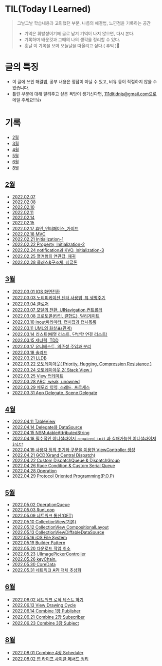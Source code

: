 # TIL(Today I Learned)
> 그날그날 학습내용과 고민했던 부분, 나름의 해결법, 느낀점을 기록하는 공간
> - 기억은 휘발성이기에 글로 남겨 기억이 나지 않으면, 다시 본다.
> - 기록하며 배운것과 그때의 나의 생각을 정리할 수 있다.
> - 훗날 이 기록을 보며 오늘날을 떠올리고 싶다.( 추억 )🥺

# 글의 특징
- 이 글에 쓰인 해결법, 공부 내용은 정답이 아닐 수 있고, 비유 등이 적절하지 않을 수 있습니다.
- 틀린 부분에 대해 알려주고 싶은 욕망이 생기신다면, 111dltldnjs@gmail.com으로 메일 주세요!!!👍

# 기록
- [2월](#2월)
- [3월](#3월)
- [4월](#4월)
- [5월](#5월)
- [6월](#6월)
- [8월](#8월)

## [2월](https://github.com/saafaaari/Today-I-Learned/tree/main/2022.02)
- [2022.02.07](https://github.com/saafaaari/Today-I-Learned/blob/main/2022.02/2022.02.07.md)
- [2022.02.08](https://github.com/saafaaari/Today-I-Learned/blob/main/2022.02/2022.02.08.md)
- [2022.02.10](https://github.com/saafaaari/Today-I-Learned/blob/main/2022.02/2022.02.10.md)
- [2022.02.11](https://github.com/saafaaari/Today-I-Learned/blob/main/2022.02/2022.02.11.md)
- [2022.02.14](https://github.com/saafaaari/Today-I-Learned/blob/main/2022.02/2022.02.14.md)
- [2022.02.15](https://github.com/saafaaari/Today-I-Learned/blob/main/2022.02/2022.02.15.md)
- [2022.02.17 휴먼_인터페이스_가이드](https://github.com/saafaaari/Today-I-Learned/blob/main/2022.02/2022.02.17%20%ED%9C%B4%EB%A8%BC_%EC%9D%B8%ED%84%B0%ED%8E%98%EC%9D%B4%EC%8A%A4_%EA%B0%80%EC%9D%B4%EB%93%9C.md)
- [2022.02.18 MVC](https://github.com/saafaaari/Today-I-Learned/blob/main/2022.02/2022.02.18%20MVC.md)
- [2022.02.21 Initialization-1](https://github.com/saafaaari/Today-I-Learned/blob/main/2022.02/2022.02.21%20Initialization-1.md)
- [2022.02.22 Property, Initialization-2](https://github.com/saafaaari/Today-I-Learned/blob/main/2022.02/2022.02.22%20Property%2C%20Initialization-2.md)
- [2022.02.24 notification과 KVO, Initialization-3](https://github.com/saafaaari/Today-I-Learned/blob/main/2022.02/2022.02.24%20notification%EA%B3%BC%20KVO%2C%20Initialization-3.md)
- [2022.02.25 열겨형의 연관값, 재귀](https://github.com/saafaaari/Today-I-Learned/blob/main/2022.02/2022.02.25%20%EC%97%B4%EA%B2%A8%ED%98%95%EC%9D%98%20%EC%97%B0%EA%B4%80%EA%B0%92%2C%20%EC%9E%AC%EA%B7%80.md)
- [2022.02.28 클래스&구조체, 싱글톤](https://github.com/saafaaari/Today-I-Learned/blob/main/2022.02/2022.02.28%20%ED%81%B4%EB%9E%98%EC%8A%A4%26%EA%B5%AC%EC%A1%B0%EC%B2%B4%2C%20%EC%8B%B1%EA%B8%80%ED%86%A4%20.md)

## [3월](https://github.com/saafaaari/Today-I-Learned/tree/main/2022.03)
- [2022.03.01 IOS 화면전환](https://github.com/saafaaari/Today-I-Learned/blob/main/2022.03/2022.03.01%20IOS%20%ED%99%94%EB%A9%B4%EC%A0%84%ED%99%98.md)
- [2022.03.03 노티피케이션 센터 사용법, 뷰 생명주기](https://github.com/saafaaari/Today-I-Learned/blob/main/2022.03/2022.03.03%20%EB%85%B8%ED%8B%B0%ED%94%BC%EC%BC%80%EC%9D%B4%EC%85%98%20%EC%84%BC%ED%84%B0%20%EC%82%AC%EC%9A%A9%EB%B2%95%2C%20%EB%B7%B0%20%EC%83%9D%EB%AA%85%EC%A3%BC%EA%B8%B0.md)
- [2022.03.04 클로저](https://github.com/saafaaari/Today-I-Learned/blob/main/2022.03/2022.03.04%20%ED%81%B4%EB%A1%9C%EC%A0%80.md)
- [2022.03.07 모달의 전환, UINavigation 컨트롤러](https://github.com/saafaaari/Today-I-Learned/blob/main/2022.03/2022.03.07%20%EB%AA%A8%EB%8B%AC%EC%9D%98%20%EC%A0%84%ED%99%98%2C%20UINavigation%20%EC%BB%A8%ED%8A%B8%EB%A1%A4%EB%9F%AC.md)
- [2022.03.08 프로토콜(타입, 결합도), 딜리게이트](https://github.com/saafaaari/Today-I-Learned/blob/main/2022.03/2022.03.08%20%ED%94%84%EB%A1%9C%ED%86%A0%EC%BD%9C(%ED%83%80%EC%9E%85%2C%20%EA%B2%B0%ED%95%A9%EB%8F%84)%2C%20%EB%94%9C%EB%A6%AC%EA%B2%8C%EC%9D%B4%ED%8A%B8%20.md)
- [2022.03.10 inout파라미터, 캡처값과 캡처목록](https://github.com/saafaaari/Today-I-Learned/blob/main/2022.03/2022.03.10%20inout%ED%8C%8C%EB%9D%BC%EB%AF%B8%ED%84%B0%2C%20%20%EC%BA%A1%EC%B2%98%EA%B0%92%EA%B3%BC%20%EC%BA%A1%EC%B2%98%EB%AA%A9%EB%A1%9D.md)
- [2022.03.11 UML의 화살표(관계)](https://github.com/saafaaari/Today-I-Learned/blob/main/2022.03/2022.03.11%20UML%EC%9D%98%20%ED%99%94%EC%82%B4%ED%91%9C(%EA%B4%80%EA%B3%84).md)
- [2022.03.14 리스트(배열 리스트, 단방향 연결 리스트)](https://github.com/saafaaari/Today-I-Learned/blob/main/2022.03/2022.03.14%20%EB%A6%AC%EC%8A%A4%ED%8A%B8(%EB%B0%B0%EC%97%B4%20%EB%A6%AC%EC%8A%A4%ED%8A%B8%2C%20%EB%8B%A8%EB%B0%A9%ED%96%A5%20%EC%97%B0%EA%B2%B0%20%EB%A6%AC%EC%8A%A4%ED%8A%B8).md)
- [2022.03.15 제너릭, TDD](https://github.com/saafaaari/Today-I-Learned/blob/main/2022.03/2022.03.15%20%EC%A0%9C%EB%84%88%EB%A6%AD%2C%20TDD.md)
- [2022.03.17 유니테스트, 의존성 주입과 분리](https://github.com/saafaaari/Today-I-Learned/blob/main/2022.03/2022.03.17%20%EC%9C%A0%EB%8B%88%ED%85%8C%EC%8A%A4%ED%8A%B8%2C%20%EC%9D%98%EC%A1%B4%EC%84%B1%20%EC%A3%BC%EC%9E%85%EA%B3%BC%20%EB%B6%84%EB%A6%AC.md)
- [2022.03.18 솔리드](https://github.com/saafaaari/Today-I-Learned/blob/main/2022.03/2022.03.18%20%EC%86%94%EB%A6%AC%EB%93%9C.md)
- [2022.03.21 LLDB](https://github.com/saafaaari/Today-I-Learned/blob/main/2022.03/2022.03.21%20LLDB.md)
- [2022.03.22 오토레이아웃( Priority, Hugging, Compression Resistance )](https://github.com/saafaaari/Today-I-Learned/blob/main/2022.03/2022.03.22%20%EC%98%A4%ED%86%A0%EB%A0%88%EC%9D%B4%EC%95%84%EC%9B%83(%20Priority%2C%20Hugging%2C%20Compression%20Resistance%20).md)
- [2022.03.24 오토레이아웃 2( Stack View )](https://github.com/saafaaari/Today-I-Learned/blob/main/2022.03/2022.03.24%20%EC%98%A4%ED%86%A0%EB%A0%88%EC%9D%B4%EC%95%84%EC%9B%83%202(%20Stack%20View%20).md)
- [2022.03.25 View 업데이트](https://github.com/saafaaari/Today-I-Learned/blob/main/2022.03/2022.03.25%20View%20%EC%97%85%EB%8D%B0%EC%9D%B4%ED%8A%B8.md)
- [2022.03.28 ARC, weak, unowned](https://github.com/saafaaari/Today-I-Learned/blob/main/2022.03/2022.03.28%20ARC%2C%20weak%2C%20unowned.md)
- [2022.03.29 메모리 영역, 스레드, 프로세스](https://github.com/saafaaari/Today-I-Learned/blob/main/2022.03/2022.03.29%20%EB%A9%94%EB%AA%A8%EB%A6%AC%20%EC%98%81%EC%97%AD%2C%20%EC%8A%A4%EB%A0%88%EB%93%9C%2C%20%ED%94%84%EB%A1%9C%EC%84%B8%EC%8A%A4.md)
- [2022.03.31 App Delegate, Scene Delegate](https://github.com/saafaaari/Today-I-Learned/blob/main/2022.03/2022.03.31%20App%20Delegate%2C%20Scene%20Delegate.md)

## [4월](https://github.com/saafaaari/Today-I-Learned/tree/main/2022.04)
- [2022.04.11 TableView](https://github.com/saafaaari/Today-I-Learned/blob/main/2022.04/2022.04.01%20Frame%EC%99%80%20Bounds.md)
- [2022.04.14 Delegate와 DataSource](https://github.com/saafaaari/Today-I-Learned/blob/main/2022.04/2022.04.11%20TableView.md)
- [2022.04.15 NSMutableAttributedString](https://github.com/saafaaari/Today-I-Learned/blob/main/2022.04/2022.04.14%20Delegate%EC%99%80%20DataSource.md)
- [2022.04.18 필수적인 이니셜라이저 `required init` 과 실패가능한 이니셜라이져 `init?`](https://github.com/saafaaari/Today-I-Learned/blob/main/2022.04/2022.04.18%20%ED%95%84%EC%88%98%EC%A0%81%EC%9D%B8%20%EC%9D%B4%EB%8B%88%EC%85%9C%EB%9D%BC%EC%9D%B4%EC%A0%80%20%60required%20init%60%20%EA%B3%BC%20%EC%8B%A4%ED%8C%A8%EA%B0%80%EB%8A%A5%ED%95%9C%20%EC%9D%B4%EB%8B%88%EC%85%9C%EB%9D%BC%EC%9D%B4%EC%A0%B8%20%60init%3F%60.md)
- [2022.04.19 사용자 정의 초기화 구문을 이용한 ViewController 생성](https://github.com/saafaaari/Today-I-Learned/blob/main/2022.04/2022.04.19%20%EC%82%AC%EC%9A%A9%EC%9E%90%20%EC%A0%95%EC%9D%98%20%EC%B4%88%EA%B8%B0%ED%99%94%20%EA%B5%AC%EB%AC%B8%EC%9D%84%20%EC%9D%B4%EC%9A%A9%ED%95%9C%20ViewController%20%EC%83%9D%EC%84%B1.md)
- [2022.04.21 GCD(Grand Central Dispatch)](https://github.com/saafaaari/Today-I-Learned/blob/main/2022.04/2022.04.21%20GCD(Grand%20Central%20Dispatch).md)
- [2022.04.22 Custom DispatchQueue & DispatchGroup](https://github.com/saafaaari/Today-I-Learned/blob/main/2022.04/2022.04.22%20Custom%20DispatchQueue%20%26%20DispatchGroup.md)
- [2022.04.26 Race Condition & Custom Serial Queue](https://github.com/saafaaari/Today-I-Learned/blob/main/2022.04/2022.04.26%20Race%20Condition%20%26%20Custom%20Serial%20Queue.md)
- [2022.04.28 Operation](https://github.com/saafaaari/Today-I-Learned/blob/main/2022.04/2022.04.28%20Operation.md)
- [2022.04.29 Protocol Oriented Programming(P.O.P)](https://github.com/saafaaari/Today-I-Learned/blob/main/2022.04/2022.04.29%20Protocol%20Oriented%20Programming(P.O.P).md)

## [5월](https://github.com/saafaaari/Today-I-Learned/tree/main/2022.05)
- [2022.05.02 OperationQueue](https://github.com/saafaaari/Today-I-Learned/blob/main/2022.05/2022.05.02%20OperationQueue.md)
- [2022.05.03 RunLoop](https://github.com/saafaaari/Today-I-Learned/blob/main/2022.05/2022.05.03%20RunLoop.md)
- [2022.05.09 네트워크 통신(GET)](https://github.com/saafaaari/Today-I-Learned/blob/main/2022.05/%202022.05.09%20%EB%84%A4%ED%8A%B8%EC%9B%8C%ED%81%AC%20%ED%86%B5%EC%8B%A0(GET).md)
- [2022.05.10 CollectionView(기본)](https://github.com/saafaaari/Today-I-Learned/blob/main/2022.05/2022.05.10%20CollectionView(%EA%B8%B0%EB%B3%B8).md)
- [2022.05.12 CollectionView CompositionalLayout](https://github.com/saafaaari/Today-I-Learned/blob/main/2022.05/2022.05.12%20CollectionView%20CompositionalLayout.md)
- [2022.05.13 CollectionViewDiffableDataSource](https://github.com/saafaaari/Today-I-Learned/blob/main/2022.05/2022.05.13%20CollectionViewDiffableDataSource.md)
- [2022.05.16 iOS File System](https://github.com/saafaaari/Today-I-Learned/blob/main/2022.05/2022.05.16%20iOS%20File%20System.md)
- [2022.05.19 Builder Pattern](https://github.com/saafaaari/Today-I-Learned/blob/main/2022.05/2022.05.19%20Builder%20Pattern.md)
- [2022.05.20 다운로드 작업 취소](https://github.com/saafaaari/Today-I-Learned/blob/main/2022.05/2022.05.20%20%EB%8B%A4%EC%9A%B4%EB%A1%9C%EB%93%9C%20%EC%9E%91%EC%97%85%20%EC%B7%A8%EC%86%8C.md)
- [2022.05.23 UIImagePickerController](https://github.com/saafaaari/Today-I-Learned/blob/main/2022.05/2022.05.23%20UIImagePickerController.md)
- [2022.05.26 keyChain.](https://github.com/saafaaari/Today-I-Learned/blob/main/2022.05/2022.05.26%20keyChain.md)
- [2022.05.30 CoreData](https://github.com/saafaaari/Today-I-Learned/blob/main/2022.05/2022.05.30%20CoreData.md)
- [2022.05.31 네트워크 API 객체 추상화](https://github.com/saafaaari/Today-I-Learned/blob/main/2022.05/2022.05.31%20%EB%84%A4%ED%8A%B8%EC%9B%8C%ED%81%AC%20API%20%EA%B0%9D%EC%B2%B4%20%EC%B6%94%EC%83%81%ED%99%94.md)

## [6월](https://github.com/saafaaari/Today-I-Learned/tree/main/2022.06)
- [2022.06.02 네트워크 로직 테스트 하기](https://github.com/saafaaari/Today-I-Learned/blob/main/2022.06/2022.06.02%20%EB%84%A4%ED%8A%B8%EC%9B%8C%ED%81%AC%20%EB%A1%9C%EC%A7%81%20%ED%85%8C%EC%8A%A4%ED%8A%B8%20%ED%95%98%EA%B8%B0.md)
- [2022.06.13 View Drawing Cycle](https://github.com/saafaaari/Today-I-Learned/blob/main/2022.06/2022.06.13%20View%20Drawing%20Cycle.md)
- [2022.06.14 Combine 1장 Publisher](https://github.com/saafaaari/Today-I-Learned/blob/main/2022.06/2022.06.14%20Combine%201%EC%9E%A5%20Publisher.md)
- [2022.06.21 Combine 2장 Subscriber](https://github.com/saafaaari/Today-I-Learned/blob/main/2022.06/2022.06.21%20Combine%202%EC%9E%A5%20Subscriber.md)
- [2022.06.23 Combine 3장 Subject](https://github.com/saafaaari/Today-I-Learned/blob/main/2022.06/2022.06.23%20Combine%203%EC%9E%A5%20Subject.md)

## [8월](https://github.com/saafaaari/Today-I-Learned/tree/main/2022.08)
- [2022.08.01 Combine 4장 Scheduler](https://github.com/saafaaari/Today-I-Learned/blob/main/2022.08/2022.08.01%20Combine%204%EC%9E%A5%20Scheduler.md)
- [2022.08.02 앱 라이프 사이클 메서드 정리](https://github.com/saafaaari/Today-I-Learned/blob/main/2022.08/2022.08.02%20%EC%95%B1%20%EB%9D%BC%EC%9D%B4%ED%94%84%20%EC%82%AC%EC%9D%B4%ED%81%B4%20%EB%A9%94%EC%84%9C%EB%93%9C%20%EC%A0%95%EB%A6%AC.md)
